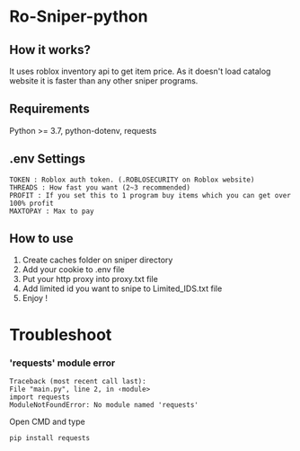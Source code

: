 # Ro-Sniper-python

## How it works?

It uses roblox inventory api to get item price.
As it doesn't load catalog website it is faster than any other sniper programs.

## Requirements

Python >= 3.7, python-dotenv, requests

## .env Settings

```
TOKEN : Roblox auth token. (.ROBLOSECURITY on Roblox website)
THREADS : How fast you want (2~3 recommended)
PROFIT : If you set this to 1 program buy items which you can get over 100% profit
MAXTOPAY : Max to pay
```

## How to use

1. Create caches folder on sniper directory
2. Add your cookie to .env file
3. Put your http proxy into proxy.txt file
4. Add limited id you want to snipe to Limited_IDS.txt file
5. Enjoy !

# Troubleshoot

### 'requests' module error
```
Traceback (most recent call last):
File "main.py", line 2, in ‹module>
import requests
ModuleNotFoundError: No module named 'requests'
```
Open CMD and type
```
pip install requests
```
